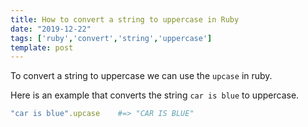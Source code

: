 ```yaml
---
title: How to convert a string to uppercase in Ruby
date: "2019-12-22"
tags: ['ruby','convert','string','uppercase']
template: post
---
```


To convert a string to uppercase we can use the `upcase` in ruby.

Here is an example that converts the string `car is blue` to uppercase.

```ruby
"car is blue".upcase    #=> "CAR IS BLUE"
```
